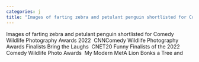 ```yaml
---
categories: j
title: "Images of farting zebra and petulant penguin shortlisted for Comedy Wildlife Photography Awards 2022  CNN"
---
```

Images of farting zebra and petulant penguin shortlisted for Comedy Wildlife Photography Awards 2022&nbsp;&nbsp;CNNComedy Wildlife Photography Awards Finalists Bring the Laughs&nbsp;&nbsp;CNET20 Funny Finalists of the 2022 Comedy Wildlife Photo Awards&nbsp;&nbsp;My Modern MetA Lion Bonks a Tree and 